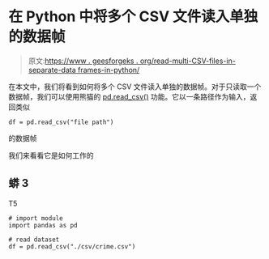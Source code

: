 # 在 Python 中将多个 CSV 文件读入单独的数据帧

> 原文:[https://www . geesforgeks . org/read-multi-CSV-files-in-separate-data frames-in-python/](https://www.geeksforgeeks.org/read-multiple-csv-files-into-separate-dataframes-in-python/)

在本文中，我们将看到如何将多个 CSV 文件读入单独的数据帧。对于只读取一个数据帧，我们可以使用熊猫的 [pd.read_csv()](https://www.geeksforgeeks.org/python-read-csv-using-pandas-read_csv/) 功能。它以一条路径作为输入，返回类似

```
df = pd.read_csv("file path")
```

的数据帧

我们来看看它是如何工作的

## 蟒 3

T5

```
# import module
import pandas as pd

# read dataset
df = pd.read_csv("./csv/crime.csv")
```